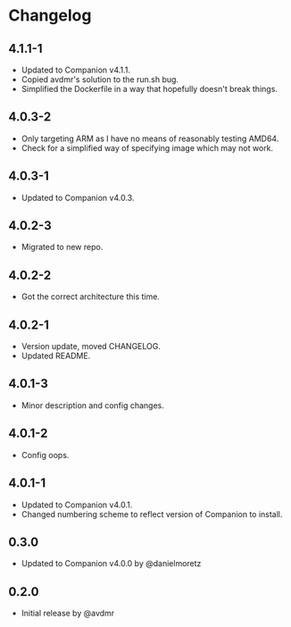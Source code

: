 # Changelog

## 4.1.1-1
- Updated to Companion v4.1.1.
- Copied avdmr's solution to the run.sh bug.
- Simplified the Dockerfile in a way that hopefully doesn't break things.

## 4.0.3-2
- Only targeting ARM as I have no means of reasonably testing AMD64.
- Check for a simplified way of specifying image which may not work.

## 4.0.3-1
- Updated to Companion v4.0.3.

## 4.0.2-3
- Migrated to new repo.

## 4.0.2-2
- Got the correct architecture this time.

## 4.0.2-1
- Version update, moved CHANGELOG.
- Updated README.

## 4.0.1-3
- Minor description and config changes.

## 4.0.1-2
- Config oops.

## 4.0.1-1
- Updated to Companion v4.0.1.
- Changed numbering scheme to reflect version of Companion to install.

## 0.3.0
- Updated to Companion v4.0.0 by @danielmoretz

## 0.2.0
- Initial release by @avdmr
